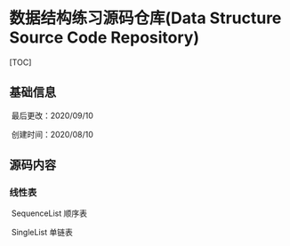 # 数据结构练习源码仓库(Data Structure Source Code Repository)

[TOC]



## 基础信息

​	最后更改：2020/09/10

​	创建时间：2020/08/10

## 源码内容

### 线性表

​	SequenceList 顺序表

​	SingleList 单链表	



